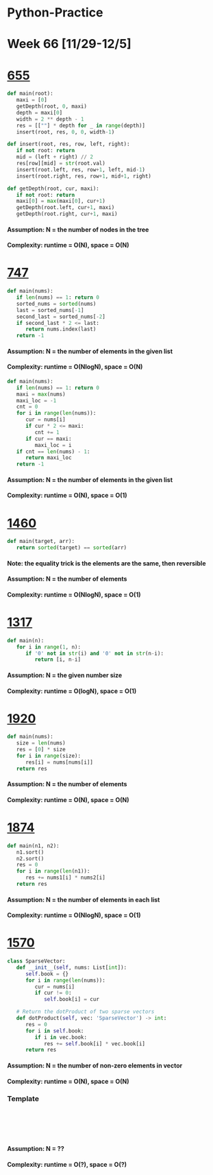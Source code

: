 # Python-Practice

# Week 66 [11/29-12/5]

# [655](https://leetcode.com/problems/print-binary-tree/)
```python
def main(root):
   maxi = [0]
   getDepth(root, 0, maxi)
   depth = maxi[0]
   width = 2 ** depth - 1
   res = [[""] * depth for _ in range(depth)]
   insert(root, res, 0, 0, width-1)

def insert(root, res, row, left, right):
   if not root: return
   mid = (left + right) // 2
   res[row][mid] = str(root.val)
   insert(root.left, res, row+1, left, mid-1)
   insert(root.right, res, row+1, mid+1, right)

def getDepth(root, cur, maxi):
   if not root: return
   maxi[0] = max(maxi[0], cur+1)
   getDepth(root.left, cur+1, maxi)
   getDepth(root.right, cur+1, maxi)
```
#### Assumption: N = the number of nodes in the tree
#### Complexity: runtime = O(N), space = O(N)

# [747](https://leetcode.com/problems/largest-number-at-least-twice-of-others/)
```python
def main(nums):
   if len(nums) == 1: return 0
   sorted_nums = sorted(nums)
   last = sorted_nums[-1]
   second_last = sorted_nums[-2]
   if second_last * 2 <= last:
      return nums.index(last)
   return -1
```
#### Assumption: N = the number of elements in the given list
#### Complexity: runtime = O(NlogN), space = O(N)
```python
def main(nums):
   if len(nums) == 1: return 0
   maxi = max(nums)
   maxi_loc = -1
   cnt = 0
   for i in range(len(nums)):
      cur = nums[i]
      if cur * 2 <= maxi:
         cnt += 1
      if cur == maxi:
         maxi_loc = i
   if cnt == len(nums) - 1:
      return maxi_loc
   return -1
```
#### Assumption: N = the number of elements in the given list
#### Complexity: runtime = O(N), space = O(1)

# [1460](https://leetcode.com/problems/make-two-arrays-equal-by-reversing-sub-arrays/)
```python
def main(target, arr):
   return sorted(target) == sorted(arr)
```
#### Note: the equality trick is the elements are the same, then reversible
#### Assumption: N = the number of elements
#### Complexity: runtime = O(NlogN), space = O(1)

# [1317](https://leetcode.com/problems/convert-integer-to-the-sum-of-two-no-zero-integers/)
```python
def main(n):
   for i in range(1, n):
      if '0' not in str(i) and '0' not in str(n-i):
         return [i, n-i]
```
#### Assumption: N = the given number size
#### Complexity: runtime = O(logN), space = O(1)

# [1920](https://leetcode.com/problems/build-array-from-permutation/)
```python
def main(nums):
   size = len(nums)
   res = [0] * size
   for i in range(size):
      res[i] = nums[nums[i]]
   return res
```
#### Assumption: N = the number of elements
#### Complexity: runtime = O(N), space = O(N)

# [1874](https://leetcode.com/problems/minimize-product-sum-of-two-arrays/)
```python
def main(n1, n2):
   n1.sort()
   n2.sort()
   res = 0
   for i in range(len(n1)):
      res += nums1[i] * nums2[i]
   return res
```
#### Assumption: N = the number of elements in each list
#### Complexity: runtime = O(NlogN), space = O(1)

# [1570](https://leetcode.com/problems/dot-product-of-two-sparse-vectors/)
```python
class SparseVector:
   def __init__(self, nums: List[int]):
      self.book = {}
      for i in range(len(nums)):
         cur = nums[i]
         if cur != 0:
            self.book[i] = cur

   # Return the dotProduct of two sparse vectors
   def dotProduct(self, vec: 'SparseVector') -> int:
      res = 0
      for i in self.book:
         if i in vec.book:
            res += self.book[i] * vec.book[i]
      return res
```
#### Assumption: N = the number of non-zero elements in vector
#### Complexity: runtime = O(N), space = O(N)

### Template
# []()
```sql
```

# []()
```python
```
#### Assumption: N = ??
#### Complexity: runtime = O(?), space = O(?)

